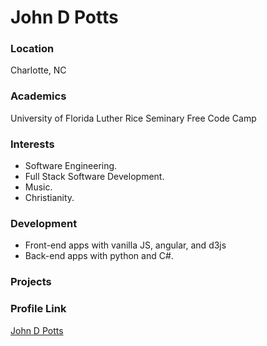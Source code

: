 # John D Potts

### Location

Charlotte, NC

### Academics

University of Florida
Luther Rice Seminary
Free Code Camp

### Interests

- Software Engineering.
- Full Stack Software Development.
- Music.
- Christianity.

### Development

- Front-end apps with vanilla JS, angular, and d3js
- Back-end apps with python and C#.


### Projects

### Profile Link

[John D Potts](https://johndpotts.github.io)
